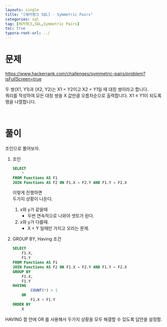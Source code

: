 ```yaml
---
layouts: single
title: "[해커랭크 SQL] - Symmetric Pairs"
categories: sql
tag: [해커랭크,SQL,Symmetric Pairs]
toc: true
typora-root-url: ../
---
```


# 문제 

https://www.hackerrank.com/challenges/symmetric-pairs/problem?isFullScreen=true

두 쌍(X1, Y1)과 (X2, Y2)는 X1 = Y2이고 X2 = Y1일 때 대칭 쌍이라고 합니다.  
쿼리를 작성하여 모든 대칭 쌍을 X 값만큼 오름차순으로 출력합니다. X1 ≤ Y1이 되도록 행을 나열합니다.

<br>


# 풀이

조인으로 풀어보자. 

1. 조인    
   

   ```sql
   SELECT 
       *
   FROM Functions AS F1
   JOIN Functions AS F2 ON F1.X = F2.Y AND F1.Y = F2.X
   ```

   이렇게 진행하면  
   두가지 상황이 나온다. 

   1. x와 y가 같을때  
      * 두번 연속적으로 나와야 셋트가 된다. 
   2. x와 y가 다를때.   
      * X < Y 일때만 가지고 오라는 문제. 

2. GROUP BY, Having 조건   

   ```sql
   SELECT 
       F1.X, 
       F1.Y
   FROM Functions AS F1
   JOIN Functions AS F2 ON F1.X = F2.Y AND F1.Y = F2.X
   GROUP BY 
       F1.X,
       F1.Y
   HAVING
           COUNT(*) > 1 
       OR
           F1.X < F1.Y 
   ORDER BY 
       X
   
   ```

   

HAVING 절 안에 OR 를 사용해서 두가지 상황을 모두 해결할 수 있도록 답안을 설정함.




















